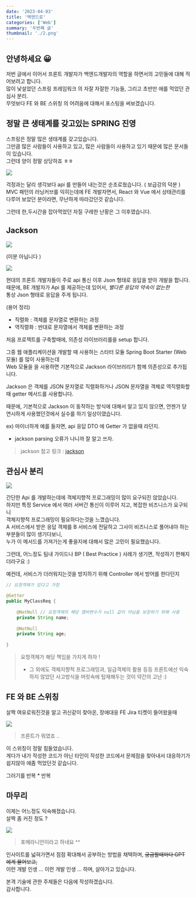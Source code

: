 ```yaml
---
date: '2023-04-03'
title: '백엔드로'
categories: ['Web']
summary: '두번째 글'
thumbnail: './2.png'
---
```


## 안녕하세요 😀<br/>
저번 글에서 이어서 프론트 개발자가 백엔드개발자의 역할을 하면서의 고민들에 대해 적어보려고 합니다. <br/> 
많이 낯설었던 스프링 프레임워크 의 자잘 자잘한 기능들, 그리고 초반만 애를 먹었던 관심사 분리. <br/>
무엇보다 FE 와 BE 스위칭 의 어려움에 대해서 포스팅을 써보겠습니다. <br/>

## 정말 큰 생태계를 갖고있는 SPRING 진영
스프링은 정말 많은 생태계를 갖고있습니다. <br/>
그만큼 많은 사람들이 사용하고 있고, 많은 사람들이 사용하고 있기 때문에 많은 문서들이 있습니다. <br/>
그런데 양이 정말 상당하죠 ㅎㅎ <br/>

![](images/4d440238.png)

걱정과는 달리 생각보다 api 를 만들어 내는것은 순조로웠습니다. ( 보급강의 덕분 ) <br/>
MVC 패턴의 러닝커브를 익히는데에 FE 개발자면서, React 와 Vue 에서 상태관리를 다루어 보았던 분이라면, 무난하게 따라갔던것 같습니다. <br/>

그런데 한,두시간을 잡아먹었던 자질 구레한 난황은 그 이후였습니다. <br/>

## Jackson

![](images/7b727d5c.png)

(이분 아닙니다 )

![](images/0d34d411.png)

현대의 프론트 개발자들이 주로 api 통신 이후 Json 형태로 응답을 받아 개발을 합니다. <br/>
때문에, BE 개발자가 Api 를 제공하는데 있어서, *별다른 응답의 약속이 없는한* <br/>
통상 Json 형태로 응답을 주게 됩니다. <br/>

(용어 정리) <br/>
- 직렬화 : 객체를 문자열로 변환하는 과정
- 역직렬화 : 반대로 문자열에서 객체를 변환하는 과정

처음 프로젝트를 구축할때에, 의존성 라이브러리를을 setup 합니다. <br/> 

그중 웹 애플리케이션을 개발할 때 사용하는 스타터 모듈 Spring Boot Starter (Web 모듈) 를 많이 사용하는데 <br/>
Web 모듈을 을 사용하면 기본적으로 Jackson 라이브러리가 함께 의존성으로 추가됩니다.

Jackson 은 객체를 JSON 문자열로 직렬화하거나 JSON 문자열을 객체로 역직렬화할 때 getter 메서드를 사용합니다.

때문에, 기본적으로 Jackson 이 동작하는 방식에 대해서 알고 있지 않으면, 언젠가 당연시하게 사용했던것에서 실수를 하기 일상이였습니다. <br/>

ex) 마이너하게 예를 들자면, api 응답 DTO 에 Getter 가 없을때 라던지.
- jackson parsing 오류가 나니까 잘 알고 쓰자.

> jackson 참고 링크 : [jackson](https://mommoo.tistory.com/83)

## 관심사 분리

![](images/351128d7.png)

간단한 Api 를 개발하는데에 객체지향적 프로그래밍이 많이 요구되진 않았습니다. <br/>
하지만 특정 Service 에서 여러 서버간 통신이 이루어 지고, 복잡한 비즈니스가 요구되니 <br/>
객체지향적 프로그래밍이 필요하다는것을 느꼈습니다. <br/>
A 서비스에서 받은 응답 객체를 B 서비스에 전달하고 그사이 비즈니스로 풀어내야 하는 부분들이 많이 생기다보니, <br/>
누가 이 메서드를 가져가는게 좋을지에 대해서 많은 고민이 필요했습니다.

그런데, 어느정도 팀내 가이드나 BP ( Best Practice ) 사례가 생기면, 작성하기 편해지더라구요 :) 

예컨데, 서비스가 더러워지는것을 방지하기 위해 Controller 에서 방어를 한다던지
```java
// 요청객체가 있다고 가정

@Getter
public MyClassReq {
    
    @NotNull // 요청객체의 해당 멤버변수가 null 값이 아님을 보장하기 위해 사용
    private String name;
    
    @NotNull
    private String age;
    
}
```

> 요청객체가 해당 책임을 가지게 하자 ! <br/>
> - 그 외에도 객체지향적 프로그래밍과, 일급객체의 활용 등등 프론트에선 익숙하지 않았던 사고방식을 머릿속에 탑재해두는 것이 약간의 고난 :)<br/>

## FE 와 BE 스위칭

살짝 여유로워진것을 알고 귀신같이 찾아온, 장애대응 FE Jira 티켓이 들어왔을때  

![](images/0cec6634.png)
> 프론트가 뭐였죠 ..

이 스위칭이 정말 힘들었습니다. <br/>
게다가 내가 작성한 코드가 아닌 타인이 작성한 코드에서 문제점을 찾아내서 대응하기가 쉽지않아 애좀 먹었던것 같습니다.

그러기를 반복 * 반복 <br/>


## 마무리

이제는 어느정도 익숙해졌습니다. <br/>
살짝 좀 커진 정도 ?

![](images/3eb2ba66.png)

> 포메라니안이라고 하네요 ^^

인사이트를 넓혀가면서 점점 확대해서 공부하는 방법을 채택하며, <strike> 궁금할때마다 GPT 에게 물어보고, </strike> <br/>
이런 개발 인생 ... 이런 개발 인생 ... 하며, 살아가고 있습니다. <br/>

본격 기술에 관한 주제들은 다음에 작성하겠습니다. <br/>
감사합니다. <br/>